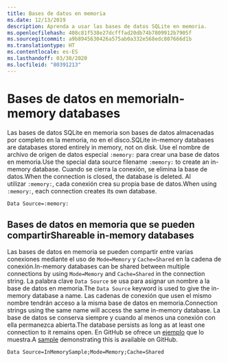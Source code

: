 ```yaml
---
title: Bases de datos en memoria
ms.date: 12/13/2019
description: Aprenda a usar las bases de datos SQLite en memoria.
ms.openlocfilehash: 408c81f538e27dcfffad20db74b7809912b7905f
ms.sourcegitcommit: a9b8945630426a575ab0a332e568edc807666d1b
ms.translationtype: HT
ms.contentlocale: es-ES
ms.lasthandoff: 03/30/2020
ms.locfileid: "80391213"
---
```

# <a name="in-memory-databases"></a><span data-ttu-id="8e21b-103">Bases de datos en memoria</span><span class="sxs-lookup"><span data-stu-id="8e21b-103">In-memory databases</span></span>

<span data-ttu-id="8e21b-104">Las bases de datos SQLite en memoria son bases de datos almacenadas por completo en la memoria, no en el disco.</span><span class="sxs-lookup"><span data-stu-id="8e21b-104">SQLite in-memory databases are databases stored entirely in memory, not on disk.</span></span> <span data-ttu-id="8e21b-105">Use el nombre de archivo de origen de datos especial `:memory:` para crear una base de datos en memoria.</span><span class="sxs-lookup"><span data-stu-id="8e21b-105">Use the special data source filename `:memory:` to create an in-memory database.</span></span> <span data-ttu-id="8e21b-106">Cuando se cierra la conexión, se elimina la base de datos.</span><span class="sxs-lookup"><span data-stu-id="8e21b-106">When the connection is closed, the database is deleted.</span></span> <span data-ttu-id="8e21b-107">Al utilizar `:memory:`, cada conexión crea su propia base de datos.</span><span class="sxs-lookup"><span data-stu-id="8e21b-107">When using `:memory:`, each connection creates its own database.</span></span>

```ConnectionString
Data Source=:memory:
```

## <a name="shareable-in-memory-databases"></a><span data-ttu-id="8e21b-108">Bases de datos en memoria que se pueden compartir</span><span class="sxs-lookup"><span data-stu-id="8e21b-108">Shareable in-memory databases</span></span>

<span data-ttu-id="8e21b-109">Las bases de datos en memoria se pueden compartir entre varias conexiones mediante el uso de `Mode=Memory` y `Cache=Shared` en la cadena de conexión.</span><span class="sxs-lookup"><span data-stu-id="8e21b-109">In-memory databases can be shared between multiple connections by using `Mode=Memory` and `Cache=Shared` in the connection string.</span></span> <span data-ttu-id="8e21b-110">La palabra clave `Data Source` se usa para asignar un nombre a la base de datos en memoria.</span><span class="sxs-lookup"><span data-stu-id="8e21b-110">The `Data Source` keyword is used to give the in-memory database a name.</span></span> <span data-ttu-id="8e21b-111">Las cadenas de conexión que usen el mismo nombre tendrán acceso a la misma base de datos en memoria.</span><span class="sxs-lookup"><span data-stu-id="8e21b-111">Connection strings using the same name will access the same in-memory database.</span></span> <span data-ttu-id="8e21b-112">La base de datos se conserva siempre y cuando al menos una conexión con ella permanezca abierta.</span><span class="sxs-lookup"><span data-stu-id="8e21b-112">The database persists as long as at least one connection to it remains open.</span></span> <span data-ttu-id="8e21b-113">En GitHub se ofrece un [ejemplo](https://github.com/dotnet/docs/blob/master/samples/snippets/standard/data/sqlite/InMemorySample/Program.cs) que lo muestra.</span><span class="sxs-lookup"><span data-stu-id="8e21b-113">A [sample](https://github.com/dotnet/docs/blob/master/samples/snippets/standard/data/sqlite/InMemorySample/Program.cs) demonstrating this is available on GitHub.</span></span>

```ConnectionString
Data Source=InMemorySample;Mode=Memory;Cache=Shared
```
